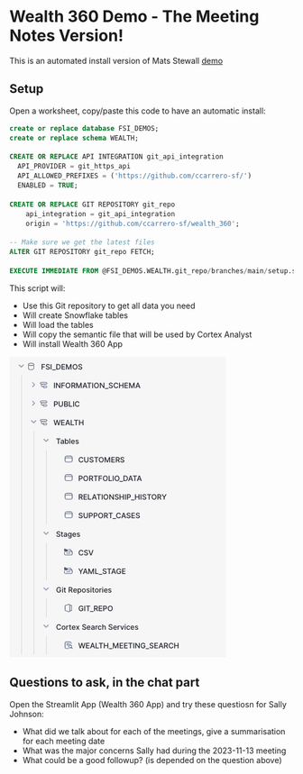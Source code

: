 # Wealth 360 Demo - The Meeting Notes Version!

This is an automated install version of Mats Stewall [demo](https://snow.gitlab-dedicated.com/snowflakecorp/SE/sales-engineering/mstellwall-demos/-/tree/main/fsi_demos/wealth_360/meeting_notes_version)

## Setup

Open a worksheet, copy/paste this code to have an automatic install:

```SQL
create or replace database FSI_DEMOS;
create or replace schema WEALTH;

CREATE OR REPLACE API INTEGRATION git_api_integration
  API_PROVIDER = git_https_api
  API_ALLOWED_PREFIXES = ('https://github.com/ccarrero-sf/')
  ENABLED = TRUE;

CREATE OR REPLACE GIT REPOSITORY git_repo
    api_integration = git_api_integration
    origin = 'https://github.com/ccarrero-sf/wealth_360';

-- Make sure we get the latest files
ALTER GIT REPOSITORY git_repo FETCH;

EXECUTE IMMEDIATE FROM @FSI_DEMOS.WEALTH.git_repo/branches/main/setup.sql;

```

This script will:
- Use this Git repository to get all data you need
- Will create Snowflake tables
- Will load the tables
- Will copy the semantic file that will be used by Cortex Analyst
- Will install Wealth 360 App

![image](/img/DB.png)

## Questions to ask, in the chat part

Open the Streamlit App (Wealth 360 App) and try these questiosn for Sally Johnson:

- What did we talk about for each of the meetings, give a summarisation for each meeting date
- What was the major concerns Sally had during the 2023-11-13 meeting
- What could be a good followup? (is depended on the question above)
